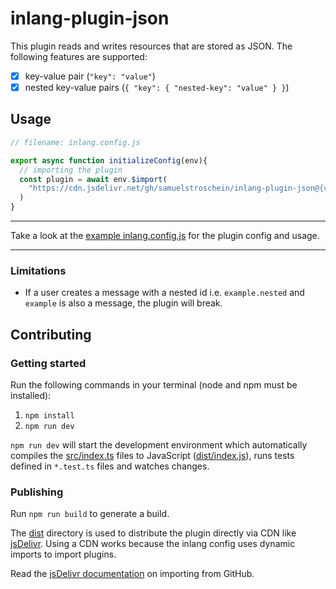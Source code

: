 # inlang-plugin-json

This plugin reads and writes resources that are stored as JSON. The following features are supported:

- [x] key-value pair (`"key": "value"`)
- [x] nested key-value pairs (`{ "key": { "nested-key": "value" } }`)

## Usage

```js
// filename: inlang.config.js

export async function initializeConfig(env){
  // importing the plugin
  const plugin = await env.$import(
    "https://cdn.jsdelivr.net/gh/samuelstroschein/inlang-plugin-json@{version}/dist/index.js"
  ) 
}
```
----

Take a look at the [example inlang.config.js](./example/inlang.config.js) for the plugin config and usage.

----

### Limitations

- If a user creates a message with a nested id i.e. `example.nested` and `example` is also a message, the plugin will break.

## Contributing

### Getting started

Run the following commands in your terminal (node and npm must be installed):

1. `npm install`
2. `npm run dev`

`npm run dev` will start the development environment which automatically compiles the [src/index.ts](./src/index.ts) files to JavaScript ([dist/index.js](dist/index.js)), runs tests defined in `*.test.ts` files and watches changes.

### Publishing

Run `npm run build` to generate a build.

The [dist](./dist/) directory is used to distribute the plugin directly via CDN like [jsDelivr](https://www.jsdelivr.com/). Using a CDN works because the inlang config uses dynamic imports to import plugins. 

Read the [jsDelivr documentation](https://www.jsdelivr.com/?docs=gh) on importing from GitHub.
